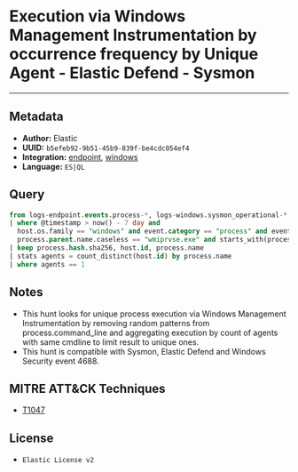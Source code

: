 # Execution via Windows Management Instrumentation by occurrence frequency by Unique Agent - Elastic Defend - Sysmon

---

## Metadata

- **Author:** Elastic
- **UUID:** `b5efeb92-9b51-45b9-839f-be4cdc054ef4`
- **Integration:** [endpoint](https://docs.elastic.co/integrations/endpoint), [windows](https://docs.elastic.co/integrations/windows)
- **Language:** `ES|QL`

## Query

```sql
from logs-endpoint.events.process-*, logs-windows.sysmon_operational-*
| where @timestamp > now() - 7 day and 
  host.os.family == "windows" and event.category == "process" and event.action in ("start", "Process creation") and 
  process.parent.name.caseless == "wmiprvse.exe" and starts_with(process.code_signature.subject_name, "Microsoft")
| keep process.hash.sha256, host.id, process.name
| stats agents = count_distinct(host.id) by process.name
| where agents == 1
```

## Notes

- This hunt looks for unique process execution via Windows Management Instrumentation by removing random patterns from process.command_line and aggregating execution by count of agents with same cmdline to limit result to unique ones.
- This hunt is compatible with Sysmon, Elastic Defend and Windows Security event 4688.
## MITRE ATT&CK Techniques

- [T1047](https://attack.mitre.org/techniques/T1047)

## License

- `Elastic License v2`
